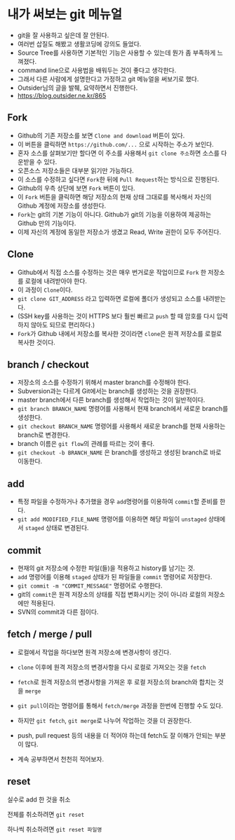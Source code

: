 # 내가 써보는 git 메뉴얼

- git을 잘 사용하고 싶은데 잘 안된다.
- 여러번 삽질도 해봤고 생활코딩에 강의도 들었다.
- Source Tree를 사용하면 기본적인 기능은 사용할 수 있는데 뭔가 좀 부족하게 느껴졌다.
- command line으로 사용법을 배워두는 것이 좋다고 생각한다.
- 그래서 다른 사람에게 설명한다고 가정하고 git 메뉴얼을 써보기로 했다.
- Outsider님의 글을 발췌, 요약하면서 진행한다.
- <https://blog.outsider.ne.kr/865>

## Fork
- Github의 기존 저장소를 보면 `Clone and download` 버튼이 있다.
- 이 버튼을 클릭하면 `https://github.com/...` 으로 시작하는 주소가 보인다.
- 혼자 소스를 살펴보기만 할다면 이 주소를 사용해서 `git clone 주소`하면 소스를 다운받을 수 있다.
- 오픈소스 저장소들은 대부분 읽기만 가능하다.
- 이 소스를 수정하고 싶다면 `Fork`한 뒤에 `Pull Request`하는 방식으로 진행된다.
- Github의 우측 상단에 보면 `Fork` 버튼이 있다.
- 이 `Fork` 버튼을 클릭하면 해당 저장소의 현재 상태 그대로를 복사해서 자신의 Github 계정에 저장소를 생성한다.
- `Fork`는 git의 기본 기능이 아니다. Github가 git의 기능을 이용하여 제공하는 Github 만의 기능이다.
- 이제 자신의 계정에 동일한 저장소가 생겼고 Read, Write 권한이 모두 주어진다.

## Clone
- Github에서 직접 소스를 수정하는 것은 매우 번거로운 작업이므로 `Fork` 한 저장소를 로컬에 내려받아야 한다.
- 이 과정이 `Clone`이다.
- `git clone GIT_ADDRESS` 라고 입력하면 로컬에 폴더가 생성되고 소스를 내려받는다.
- (SSH key를 사용하는 것이 HTTPS 보다 훨씬 빠르고 `push` 할 때 암호를 다시 입력하지 않아도 되므로 편리하다.)
- `Fork`가 Github 내에서 저장소를 복사한 것이라면 `clone`은 원격 저장소를 로컬로 복사한 것이다.

## branch / checkout
- 저장소의 소스를 수정하기 위해서 master branch를 수정해야 한다.
- Subversion과는 다르게 Git에서는 branch를 생성하는 것을 권장한다.
- master branch에서 다른 branch를 생성해서 작업하는 것이 일반적이다.
- `git branch BRANCH_NAME` 명령어를 사용해서 현재 branch에서 새로운 branch를 생성한다.
- `git checkout BRANCH_NAME` 명령어를 사용해서 새로운 branch를 현재 사용하는 branch로 변경한다.
- branch 이름은 `git flow`의 관례를 따르는 것이 좋다.
- `git checkout -b BRANCH_NAME` 은 branch를 생성하고 생성된 branch로 바로 이동한다.

## add
- 특정 파일을 수정하거나 추가했을 경우 `add`명령어를 이용하여 `commit`할 준비를 한다.
- `git add MODIFIED_FILE_NAME` 명령어를 이용하면 해당 파일이 `unstaged` 상태에서 `staged` 상태로 변경된다.

## commit
- 현재의 git 저장소에 수정한 파일(들)을 적용하고 history를 남기는 것.
- `add` 명령어를 이용해 `staged` 상태가 된 파일들을 `commit` 명령어로 저장한다.
- `git commit -m "COMMIT_MESSAGE"` 명령어로 수행한다.
- git의 `commit`은 원격 저장소의 상태를 직접 변화시키는 것이 아니라 로컬의 저장소에만 적용된다.
- SVN의 commit과 다른 점이다.

## fetch / merge / pull
- 로컬에서 작업을 하다보면 원격 저장소에 변경사항이 생긴다.
- `clone` 이후에 원격 저장소의 변경사항을 다시 로컬로 가져오는 것을 `fetch`
- `fetch`로 원격 저장소의 변경사항을 가져온 후 로컬 저장소의 branch와 합치는 것을 `merge`
- `git pull`이라는 명령어를 통해서 `fetch/merge` 과정을 한번에 진행할 수도 있다.
- 하지만 `git fetch`, `git merge`로 나누어 작업하는 것을 더 권장한다.


- push, pull request 등의 내용을 더 적어야 하는데 fetch도 잘 이해가 안되는 부분이 많다.
- 계속 공부하면서 천천히 적어보자.

## reset

실수로 add 한 것을 취소

전체를 취소하려면 `git reset`

하나씩 취소하려면 `git reset 파일명`
